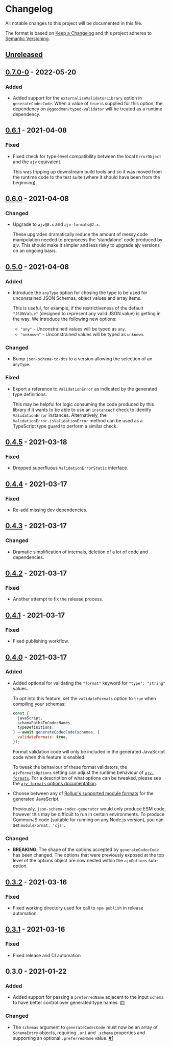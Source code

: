 # Changelog

All notable changes to this project will be documented in this file.

The format is based on [Keep a Changelog](http://keepachangelog.com/en/1.0.0/)
and this project adheres to [Semantic Versioning](http://semver.org/spec/v2.0.0.html).

## [Unreleased]

## [0.7.0-0] - 2022-05-20
### Added
- Added support for the `externalizeValidatorLibrary` option in `generateCodecCode`. When a value of `true` is supplied for this option, the dependency on `@ggoodman/typed-validator` will be treated as a runtime dependency.

## [0.6.1] - 2021-04-08
### Fixed
- Fixed check for type-level compatibility between the local `ErrorObject` and the `ajv` equivalent.
  
  This was tripping up downstream build tools and so it was moved from the runtime code to the test suite (where it should have been from the beginning).

## [0.6.0] - 2021-04-08
### Changed
- Upgrade to `ajv@8.x` and `ajv-formats@2.x`.
  
  These upgrades dramatically reduce the amount of messy code manipulation needed to preprocess the 'standalone' code produced by ajv. This should make it simpler and less risky to upgrade ajv versions on an ongoing basis.

## [0.5.0] - 2021-04-08
### Added
- Introduce the `anyType` option for chosing the type to be used for unconstained JSON Schemas, object values and array items.
  
  This is useful, for example, if the restrictiveness of the default `"JSONValue"` (designed to represent any valid JSON value) is getting in the way. We introduce the following new options:
  
  - `"any"` - Unconstrained values will be typed as `any`.
  - `"unknown"` - Unconstrained values will be typed as `unknown`.

### Changed
- Bump `json-schema-to-dts` to a version allowing the selection of an `anyType`.

### Fixed
- Export a reference to `ValidationError` as indicated by the generated type definitions.
  
  This may be helpful for logic consuming the code produced by this library if it wants to be able to use an `instanceof` check to identify `ValidationError` instances. Alternatively, the `ValidationError.isValidationError` method can be used as a TypeScript type guard to perform a similar check.

## [0.4.5] - 2021-03-18
### Fixed
- Dropped superfluous `ValidationErrorStatic` interface.

## [0.4.4] - 2021-03-17
### Fixed
- Re-add missing dev dependencies.

## [0.4.3] - 2021-03-17
### Changed
- Dramatic simplification of internals, deletion of a lot of code and dependencies.

## [0.4.2] - 2021-03-17
### Fixed
- Another attempt to fix the release process.

## [0.4.1] - 2021-03-17
### Fixed
- Fixed publishing workflow.

## [0.4.0] - 2021-03-17
### Added
- Added optional for validating the `"format"` keyword for `"type": "string"` values.
  
  To opt into this feature, set the `validateFormats` option to `true` when compiling your schemas:
  
  ```js
  const {
    javaScript,
    schamaPathsToCodecNames,
    typeDefinitions,
  } = await generateCodecCode(schemas, {
    validateFormats: true,
  });
  ```
  
  Format validation code will only be included in the generated JavaScript code when this feature is enabled.
  
  To tweak the behaviour of these format validators, the `ajvFormatsOptions` setting can adjust the runtime behaviour of [`ajv-formats`](https://github.com/ajv-validator/ajv-formats). For a description of what options can be tweaked, please see the [`ajv-formats` options documentation](https://github.com/ajv-validator/ajv-formats#options).
- Choose between any of [Rollup's supported module formats](https://rollupjs.org/guide/en/#outputformat) for the generated JavaScript.
  
  Previously, `json-schema-codec-generator` would only produce ESM code, however this may be difficult to run in certain environments. To produce CommonJS code (suitable for running on any Node.js version), you can set `moduleFormat: 'cjs'`.

### Changed
- **BREAKING**: The shape of the options accepted by `generateCodecCode` has been changed. The options that were previously exposed at the top level of the options object are now nested within the `ajvOptions` sub-option.

## [0.3.2] - 2021-03-16
### Fixed
- Fixed working directory used for call to `npm publish` in release automation.

## [0.3.1] - 2021-03-16
### Fixed
- Fixed release and CI automation

## 0.3.0 - 2021-01-22
### Added
- Added support for passing a `preferredName` adjacent to the input `schema` to have better control over generated type names. [#1]

### Changed
- The `schemas` argument to `generateCodecCode` must now be an array of `SchemaEntry` objects, requiring `.uri` and `.schema` properties and supporting an optional `.preferredName` value. [#1]

[#1]: https://github.com/ggoodman/json-schema-codec-generator/issues/1

[Unreleased]: https://github.com/ggoodman/json-schema-codec-generator/compare/v0.7.0-0...HEAD
[0.7.0-0]: https://github.com/ggoodman/json-schema-codec-generator/compare/v0.6.1...v0.7.0-0
[0.6.1]: https://github.com/ggoodman/json-schema-codec-generator/compare/v0.6.0...v0.6.1
[0.6.0]: https://github.com/ggoodman/json-schema-codec-generator/compare/v0.5.0...v0.6.0
[0.5.0]: https://github.com/ggoodman/json-schema-codec-generator/compare/v0.4.5...v0.5.0
[0.4.5]: https://github.com/ggoodman/json-schema-codec-generator/compare/v0.4.4...v0.4.5
[0.4.4]: https://github.com/ggoodman/json-schema-codec-generator/compare/v0.4.3...v0.4.4
[0.4.3]: https://github.com/ggoodman/json-schema-codec-generator/compare/v0.4.2...v0.4.3
[0.4.2]: https://github.com/ggoodman/json-schema-codec-generator/compare/v0.4.1...v0.4.2
[0.4.1]: https://github.com/ggoodman/json-schema-codec-generator/compare/v0.4.0...v0.4.1
[0.4.0]: https://github.com/ggoodman/json-schema-codec-generator/compare/v0.3.2...v0.4.0
[0.3.2]: https://github.com/ggoodman/json-schema-codec-generator/compare/v0.3.1...v0.3.2
[0.3.1]: https://github.com/ggoodman/json-schema-codec-generator/compare/v0.3.0...v0.3.1
